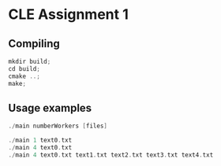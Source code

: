 # CLE Assignment 1 

## Compiling

```c
mkdir build;
cd build;
cmake ..;
make;
```

## Usage examples

```c
./main numberWorkers [files]

./main 1 text0.txt
./main 4 text0.txt
./main 4 text0.txt text1.txt text2.txt text3.txt text4.txt
```

